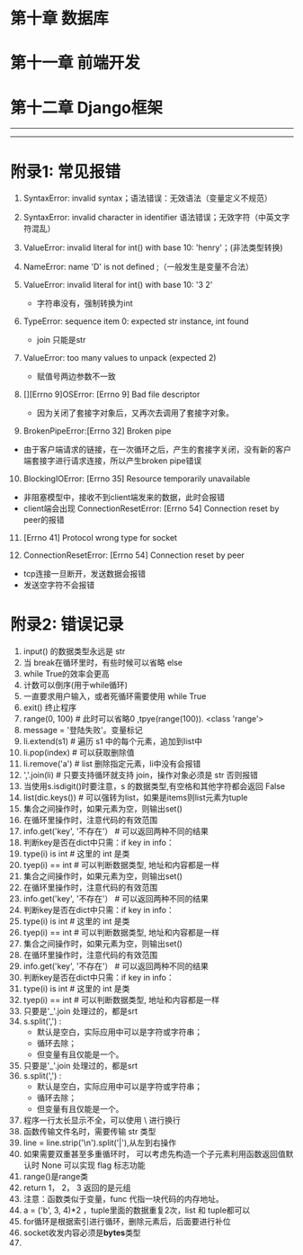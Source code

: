 # 第十章 数据库

# 第十一章 前端开发

# 第十二章 Django框架









___

___

# 附录1:  常见报错

1. SyntaxError: invalid syntax；语法错误：无效语法（变量定义不规范）

2. SyntaxError: invalid character in identifier 语法错误；无效字符（中英文字符混乱）

3. ValueError: invalid literal for int() with base 10: 'henry'；(非法类型转换)

4. NameError: name 'D' is not defined ;（一般发生是变量不合法）

5. ValueError: invalid literal for int() with base 10: '3  2'
  
   - 字符串没有，强制转换为int
   
6. TypeError: sequence item 0: expected str instance, int found
  
   - join 只能是str
   
7. ValueError: too many values to unpack (expected 2)
  
   - 赋值号两边参数不一致
   
   
   
8. [][Errno 9]OSError: [Errno 9] Bad file descriptor

   - 因为关闭了套接字对象后，又再次去调用了套接字对象。

9. BrokenPipeError:[Errno 32] Broken pipe

  - 由于客户端请求的链接，在一次循环之后，产生的套接字关闭，没有新的客户端套接字进行请求连接，所以产生broken pipe错误

10. BlockingIOError: [Errno 35] Resource temporarily unavailable

  - 非阻塞模型中，接收不到client端发来的数据，此时会报错
  - client端会出现 ConnectionResetError: [Errno 54] Connection reset by peer的报错

11. [Errno 41] Protocol wrong type for socket

12. ConnectionResetError: [Errno 54] Connection reset by peer

   - tcp连接一旦断开，发送数据会报错
   - 发送空字符不会报错

# 附录2:  错误记录

1. input() 的数据类型永远是 str
2. 当 break在循环里时，有些时候可以省略 else
3. while True的效率会更高
4. 计数可以倒序(用于while循环)
5. 一直要求用户输入，或者死循环需要使用 while True
6. exit() 终止程序
7. range(0, 100) # 此时可以省略0 ,tpye(range(100)).     <class 'range'>
8. message = '登陆失败'。变量标记
9. li.extend(s1) # 遍历 s1 中的每个元素，追加到list中
10. li.pop(index) # 可以获取删除值
11. li.remove('a') # list 删除指定元素，li中没有会报错
12. ','.join(li) # 只要支持循环就支持 join，操作对象必须是 str 否则报错
13. 当使用s.isdigit()时要注意，s 的数据类型,有空格和其他字符都会返回  False
14. list(dic.keys()) # 可以强转为list，如果是items则list元素为tuple
15. 集合之间操作时，如果元素为空，则输出set()
16. 在循环里操作时，注意代码的有效范围
17. info.get('key', '不存在'）  # 可以返回两种不同的结果
18. 判断key是否在dict中只需：if key in info：
19. type(i) is int   # 这里的 int 是类
20. tyep(i) == int  # 可以判断数据类型, 地址和内容都是一样
21. 集合之间操作时，如果元素为空，则输出set()
22. 在循环里操作时，注意代码的有效范围
23. info.get('key', '不存在'）  # 可以返回两种不同的结果
24. 判断key是否在dict中只需：if key in info：
25. type(i) is int   # 这里的 int 是类
26. tyep(i) == int  # 可以判断数据类型, 地址和内容都是一样
27. 集合之间操作时，如果元素为空，则输出set()
28. 在循环里操作时，注意代码的有效范围
29. info.get('key', '不存在'）  # 可以返回两种不同的结果
30. 判断key是否在dict中只需：if key in info：
31. type(i) is int   # 这里的 int 是类
32. tyep(i) == int  # 可以判断数据类型, 地址和内容都是一样
33. 只要是'_'.join 处理过的，都是srt
34. s.split(',') :
    - 默认是空白，实际应用中可以是字符或字符串；
    - 循环去除；
    - 但变量有且仅能是一个。
35. 只要是'_'.join 处理过的，都是srt
36. s.split(',') :
    - 默认是空白，实际应用中可以是字符或字符串；
    - 循环去除；
    - 但变量有且仅能是一个。
37. 程序一行太长显示不全，可以使用 \ 进行换行
38. 函数传输文件名时，需要传输 str 类型
39. line = line.strip('\n').split('|'),从左到右操作
40. 如果需要双重甚至多重循环时， 可以考虑先构造一个子元素利用函数返回值默认时 None 可以实现 flag 标志功能
41. range()是range类
42. return 1， 2， 3 返回的是元组
43. 注意：函数类似于变量，func 代指一块代码的内存地址。
44. a = ('b', 3, 4)*2 ，tuple里面的数据重复2次，list 和 tuple都可以
45. for循环是根据索引进行循环，删除元素后，后面要进行补位
46. socket收发内容必须是**bytes**类型
47. 